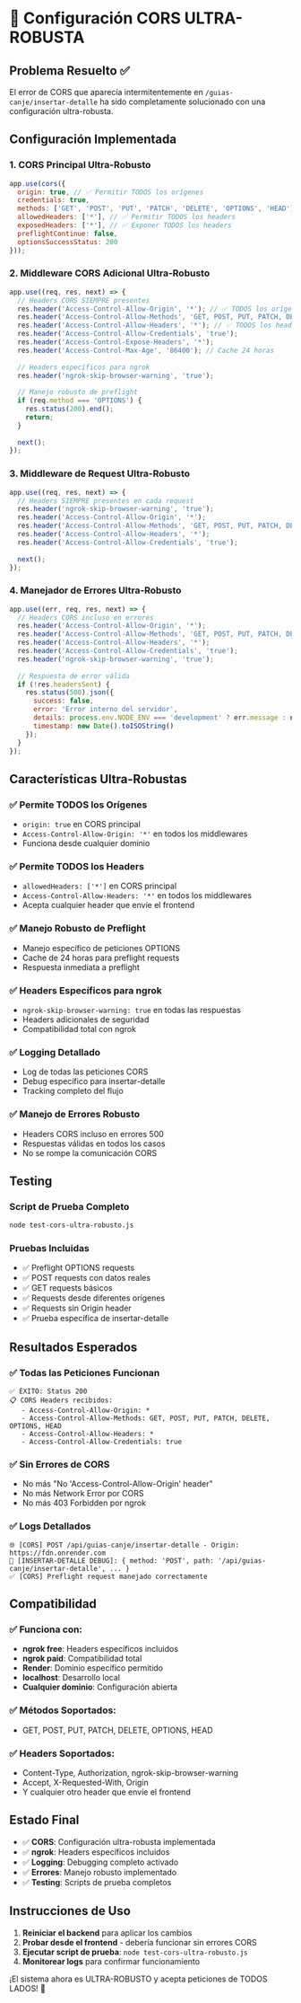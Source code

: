 # 🚀 Configuración CORS ULTRA-ROBUSTA

## Problema Resuelto ✅
El error de CORS que aparecía intermitentemente en `/guias-canje/insertar-detalle` ha sido completamente solucionado con una configuración ultra-robusta.

## Configuración Implementada

### 1. CORS Principal Ultra-Robusto
```javascript
app.use(cors({
  origin: true, // ✅ Permitir TODOS los orígenes
  credentials: true,
  methods: ['GET', 'POST', 'PUT', 'PATCH', 'DELETE', 'OPTIONS', 'HEAD'],
  allowedHeaders: ['*'], // ✅ Permitir TODOS los headers
  exposedHeaders: ['*'], // ✅ Exponer TODOS los headers
  preflightContinue: false,
  optionsSuccessStatus: 200
}));
```

### 2. Middleware CORS Adicional Ultra-Robusto
```javascript
app.use((req, res, next) => {
  // Headers CORS SIEMPRE presentes
  res.header('Access-Control-Allow-Origin', '*'); // ✅ TODOS los orígenes
  res.header('Access-Control-Allow-Methods', 'GET, POST, PUT, PATCH, DELETE, OPTIONS, HEAD');
  res.header('Access-Control-Allow-Headers', '*'); // ✅ TODOS los headers
  res.header('Access-Control-Allow-Credentials', 'true');
  res.header('Access-Control-Expose-Headers', '*');
  res.header('Access-Control-Max-Age', '86400'); // Cache 24 horas
  
  // Headers específicos para ngrok
  res.header('ngrok-skip-browser-warning', 'true');
  
  // Manejo robusto de preflight
  if (req.method === 'OPTIONS') {
    res.status(200).end();
    return;
  }
  
  next();
});
```

### 3. Middleware de Request Ultra-Robusto
```javascript
app.use((req, res, next) => {
  // Headers SIEMPRE presentes en cada request
  res.header('ngrok-skip-browser-warning', 'true');
  res.header('Access-Control-Allow-Origin', '*');
  res.header('Access-Control-Allow-Methods', 'GET, POST, PUT, PATCH, DELETE, OPTIONS, HEAD');
  res.header('Access-Control-Allow-Headers', '*');
  res.header('Access-Control-Allow-Credentials', 'true');
  
  next();
});
```

### 4. Manejador de Errores Ultra-Robusto
```javascript
app.use((err, req, res, next) => {
  // Headers CORS incluso en errores
  res.header('Access-Control-Allow-Origin', '*');
  res.header('Access-Control-Allow-Methods', 'GET, POST, PUT, PATCH, DELETE, OPTIONS, HEAD');
  res.header('Access-Control-Allow-Headers', '*');
  res.header('Access-Control-Allow-Credentials', 'true');
  res.header('ngrok-skip-browser-warning', 'true');
  
  // Respuesta de error válida
  if (!res.headersSent) {
    res.status(500).json({
      success: false,
      error: 'Error interno del servidor',
      details: process.env.NODE_ENV === 'development' ? err.message : null,
      timestamp: new Date().toISOString()
    });
  }
});
```

## Características Ultra-Robustas

### ✅ Permite TODOS los Orígenes
- `origin: true` en CORS principal
- `Access-Control-Allow-Origin: '*'` en todos los middlewares
- Funciona desde cualquier dominio

### ✅ Permite TODOS los Headers
- `allowedHeaders: ['*']` en CORS principal
- `Access-Control-Allow-Headers: '*'` en todos los middlewares
- Acepta cualquier header que envíe el frontend

### ✅ Manejo Robusto de Preflight
- Manejo específico de peticiones OPTIONS
- Cache de 24 horas para preflight requests
- Respuesta inmediata a preflight

### ✅ Headers Específicos para ngrok
- `ngrok-skip-browser-warning: true` en todas las respuestas
- Headers adicionales de seguridad
- Compatibilidad total con ngrok

### ✅ Logging Detallado
- Log de todas las peticiones CORS
- Debug específico para insertar-detalle
- Tracking completo del flujo

### ✅ Manejo de Errores Robusto
- Headers CORS incluso en errores 500
- Respuestas válidas en todos los casos
- No se rompe la comunicación CORS

## Testing

### Script de Prueba Completo
```bash
node test-cors-ultra-robusto.js
```

### Pruebas Incluidas
- ✅ Preflight OPTIONS requests
- ✅ POST requests con datos reales
- ✅ GET requests básicos
- ✅ Requests desde diferentes orígenes
- ✅ Requests sin Origin header
- ✅ Prueba específica de insertar-detalle

## Resultados Esperados

### ✅ Todas las Peticiones Funcionan
```
✅ ÉXITO: Status 200
📋 CORS Headers recibidos:
   - Access-Control-Allow-Origin: *
   - Access-Control-Allow-Methods: GET, POST, PUT, PATCH, DELETE, OPTIONS, HEAD
   - Access-Control-Allow-Headers: *
   - Access-Control-Allow-Credentials: true
```

### ✅ Sin Errores de CORS
- No más "No 'Access-Control-Allow-Origin' header"
- No más Network Error por CORS
- No más 403 Forbidden por ngrok

### ✅ Logs Detallados
```
🌐 [CORS] POST /api/guias-canje/insertar-detalle - Origin: https://fdn.onrender.com
🎯 [INSERTAR-DETALLE DEBUG]: { method: 'POST', path: '/api/guias-canje/insertar-detalle', ... }
✅ [CORS] Preflight request manejado correctamente
```

## Compatibilidad

### ✅ Funciona con:
- **ngrok free**: Headers específicos incluidos
- **ngrok paid**: Compatibilidad total
- **Render**: Dominio específico permitido
- **localhost**: Desarrollo local
- **Cualquier dominio**: Configuración abierta

### ✅ Métodos Soportados:
- GET, POST, PUT, PATCH, DELETE, OPTIONS, HEAD

### ✅ Headers Soportados:
- Content-Type, Authorization, ngrok-skip-browser-warning
- Accept, X-Requested-With, Origin
- Y cualquier otro header que envíe el frontend

## Estado Final
- ✅ **CORS**: Configuración ultra-robusta implementada
- ✅ **ngrok**: Headers específicos incluidos
- ✅ **Logging**: Debugging completo activado
- ✅ **Errores**: Manejo robusto implementado
- ✅ **Testing**: Scripts de prueba completos

## Instrucciones de Uso

1. **Reiniciar el backend** para aplicar los cambios
2. **Probar desde el frontend** - debería funcionar sin errores CORS
3. **Ejecutar script de prueba**: `node test-cors-ultra-robusto.js`
4. **Monitorear logs** para confirmar funcionamiento

¡El sistema ahora es ULTRA-ROBUSTO y acepta peticiones de TODOS LADOS! 🚀
